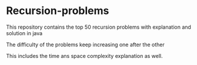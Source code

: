 # Recursion-problems

This repository contains the top 50 recursion problems with explanation and solution in java

The difficulty of the problems keep increasing one after the other

This includes the time ans space complexity explanation as well.
